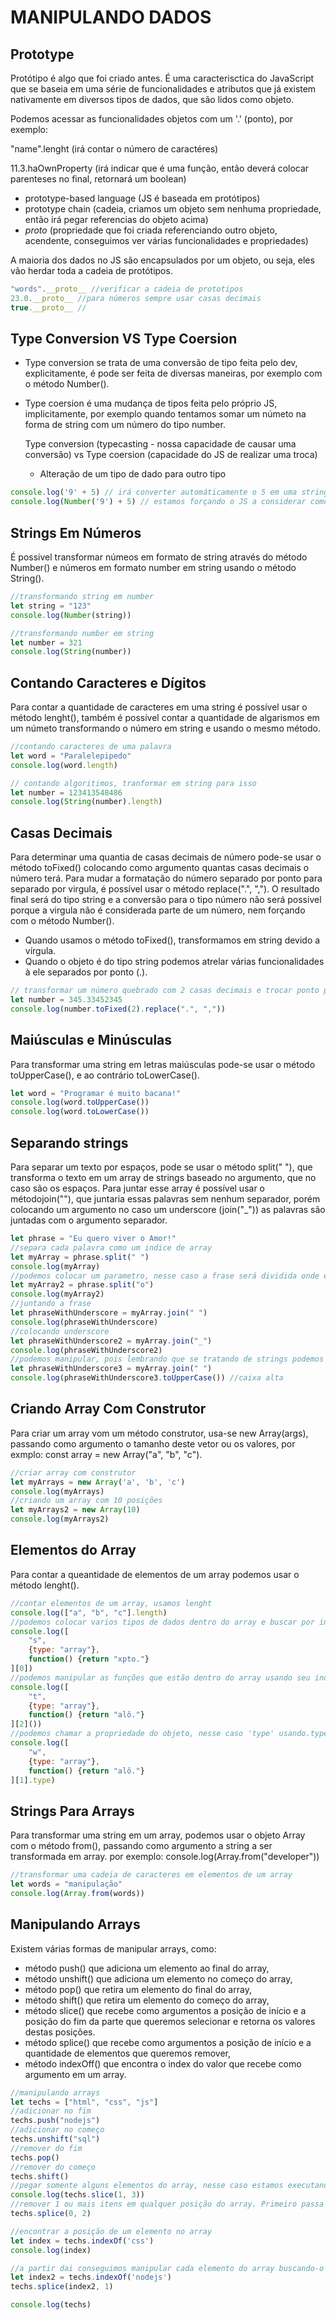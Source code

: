 # MANIPULANDO DADOS

## Prototype

Protótipo é algo que foi criado antes. É uma caracterisctica do JavaScript que se baseia em uma série de funcionalidades e atributos que já existem nativamente em diversos tipos de dados, que são lidos como objeto.

Podemos acessar as funcionalidades objetos com um '.' (ponto), por exemplo: 

"name".lenght (irá contar o número de caractéres)

11.3.haOwnProperty (irá indicar que é uma função, então deverá colocar parenteses no final, retornará um boolean)

* prototype-based language (JS é baseada em protótipos)
* prototype chain (cadeia, criamos um objeto sem nenhuma propriedade, então irá pegar referencias do objeto acima)
* _proto_ (propriedade que foi criada referenciando outro objeto, acendente, conseguimos ver várias funcionalidades e propriedades)

A maioria dos dados no JS são encapsulados por um objeto, ou seja, eles vão herdar toda a cadeia de protótipos.

```js
"words".__proto__ //verificar a cadeia de prototipos
23.0.__proto__ //para números sempre usar casas decimais
true.__proto__ //
```


## Type Conversion VS Type Coersion

* Type conversion se trata de uma conversão de tipo feita pelo dev, explicitamente, é pode ser feita de diversas maneiras, por exemplo com o método Number().
* Type coersion é uma mudança de tipos feita pelo próprio JS, implicitamente, por exemplo quando tentamos somar um númeto na forma de string com um número do tipo number.

    Type conversion (typecasting - nossa capacidade de causar uma conversão) vs Type coersion (capacidade do JS de realizar uma troca)

    * Alteração de um tipo de dado para outro tipo

```js
console.log('9' + 5) // irá converter automáticamente o 5 em uma string para que não haja problemas, então irá concatenar os dois números.
console.log(Number('9') + 5) // estamos forçando o JS a considerar como number.
```

## Strings Em Números

É possivel transformar númeos em formato de string através do método Number() e números em formato number em string usando o método String().

```js
//transformando string em number
let string = "123"
console.log(Number(string))

//transformando number em string
let number = 321
console.log(String(number))
```


## Contando Caracteres e Dígitos

Para contar a quantidade de caracteres em uma string é possível usar o método lenght(), também é possível contar a quantidade de algarismos em um númeto transformando o número em string e usando o mesmo método.

```js
//contando caracteres de uma palavra
let word = "Paralelepipedo"
console.log(word.length)

// contando algoritimos, tranformar em string para isso
let number = 123413548486
console.log(String(number).length)

```


## Casas Decimais

Para determinar uma quantia de casas decimais de número pode-se usar o método toFixed() colocando como argumento quantas casas decimais o número terá.
Para mudar a formatação do número separado por ponto para separado por virgula, é possível usar o método replace(".", ","). O resultado final será do tipo string e a conversão para o tipo número não será possivel porque a virgula não é considerada parte de um número, nem forçando com o método Number().

* Quando usamos o método toFixed(), transformamos em string devido a vírgula.
* Quando o objeto é do tipo string podemos atrelar várias funcionalidades à ele separados por ponto (.).

```js
// transformar um número quebrado com 2 casas decimais e trocar ponto por vírgula (se torna string)
let number = 345.33452345
console.log(number.toFixed(2).replace(".", ","))
```


## Maiúsculas e Minúsculas

Para transformar uma string em letras maiúsculas pode-se usar o método toUpperCase(), e ao contrário toLowerCase().

```js
let word = "Programar é muito bacana!"
console.log(word.toUpperCase())
console.log(word.toLowerCase())
```


## Separando strings

Para separar um texto por espaços, pode se usar o método split(" "), que transforma o texto em um array de strings baseado no argumento, que no caso são os espaços. Para juntar esse array é possível usar o métodojoin(""), que juntaria essas palavras sem nenhum separador, porém colocando um argumento no caso um underscore (join("_")) as palavras são juntadas com o argumento separador.

```js
let phrase = "Eu quero viver o Amor!"
//separa cada palavra como um indice de array
let myArray = phrase.split(" ") 
console.log(myArray)
//podemos colocar um parametro, nesse caso a frase será dividida onde existir a letra 'o', e esta não irá aparecer
let myArray2 = phrase.split("o")
console.log(myArray2)
//juntando a frase 
let phraseWithUnderscore = myArray.join(" ")
console.log(phraseWithUnderscore)
//colocando underscore
let phraseWithUnderscore2 = myArray.join("_")
console.log(phraseWithUnderscore2)
//podemos manipular, pois lembrando que se tratando de strings podemos usar várias funcionalidades
let phraseWithUnderscore3 = myArray.join(" ")
console.log(phraseWithUnderscore3.toUpperCase()) //caixa alta
```


## Criando Array Com Construtor

Para criar um array vom um método construtor, usa-se new Array(args), passando como argumento o tamanho deste vetor ou os valores, por exmplo: const array = new Array("a", "b", "c").

```js
//criar array com construtor
let myArrays = new Array('a', 'b', 'c')
console.log(myArrays)
//criando um array com 10 posições
let myArrays2 = new Array(10)
console.log(myArrays2)
```


## Elementos do Array

Para contar a queantidade de elementos de um array podemos usar o método lenght().

```js
//contar elementos de um array, usamos lenght
console.log(["a", "b", "c"].length)
//podemos colocar varios tipos de dados dentro do array e buscar por indice 
console.log([
    "s",
    {type: "array"},
    function() {return "xpto."}
][0])
//podemos manipular as funções que estão dentro do array usando seu indice e invocando-a colocando parenteses após as chaves
console.log([
    "t",
    {type: "array"},
    function() {return "alô."}
][2]())
//podemos chamar a propriedade do objeto, nesse caso 'type' usando.type
console.log([
    "w",
    {type: "array"},
    function() {return "alô."}
][1].type)
```


## Strings Para Arrays

Para transformar uma string em um array, podemos usar o objeto Array com o método from(), passando como argumento a string a ser transformada em array. por exemplo: console.log(Array.from("developer"))

```js
//transformar uma cadeia de caracteres em elementos de um array
let words = "manipulação"
console.log(Array.from(words))
```



## Manipulando Arrays

Existem várias formas de manipular arrays, como: 

* método push() que adiciona um elemento ao final do array, 
* método unshift() que adiciona um elemento no começo do array,
* método pop() que retira um elemento do final do array,
* método shift() que retira um elemento do começo do array,
* método slice() que recebe como argumentos a posição de início e a posição do fim da parte que queremos selecionar e retorna os valores destas posições.
* método splice() que recebe como argumentos a posição de início e a quantidade de elementos que queremos remover,
* método indexOff() que encontra o index do valor que recebe como argumento em um array.

```js
//manipulando arrays
let techs = ["html", "css", "js"]
//adicionar no fim
techs.push("nodejs")
//adicionar no começo
techs.unshift("sql")
//remover do fim
techs.pop()
//remover do começo
techs.shift()
//pegar somente alguns elementos do array, nesse caso estamos executando uma função e não modificando o array como nos exemplos anteriores. É necessario contar todo o array, o primeiro argumento refere-se onde iniciará e o segundo onde terminará.
console.log(techs.slice(1, 3)) 
//remover 1 ou mais itens em qualquer posição do array. Primeiro passa o indice do array e depois quantos quer tirar
techs.splice(0, 2)

//encontrar a posição de um elemento no array
let index = techs.indexOf('css')
console.log(index)

//a partir dai conseguimos manipular cada elemento do array buscando-o pelo indice.
let index2 = techs.indexOf('nodejs')
techs.splice(index2, 1)

console.log(techs)
```
